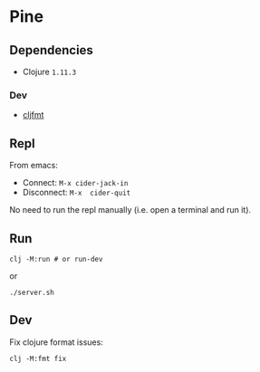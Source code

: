 # Pine

## Dependencies

- Clojure `1.11.3`

### Dev

- [cljfmt](https://github.com/weavejester/cljfmt)


## Repl

From emacs:

- Connect: `M-x cider-jack-in`
- Disconnect: `M-x  cider-quit`

No need to run the repl manually (i.e. open a terminal and run it).

## Run

```
clj -M:run # or run-dev
```

or

```
./server.sh
```

## Dev

Fix clojure format issues:


```
clj -M:fmt fix
```
